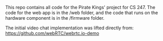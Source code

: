 This repo contains all code for the Pirate Kings' project for CS 247. The code for the web app is in the /web folder, and the code that runs on the hardware component is in the /firmware folder.

The initial video chat implementation was lifted directly from: https://github.com/webRTC/webrtc.io-demo